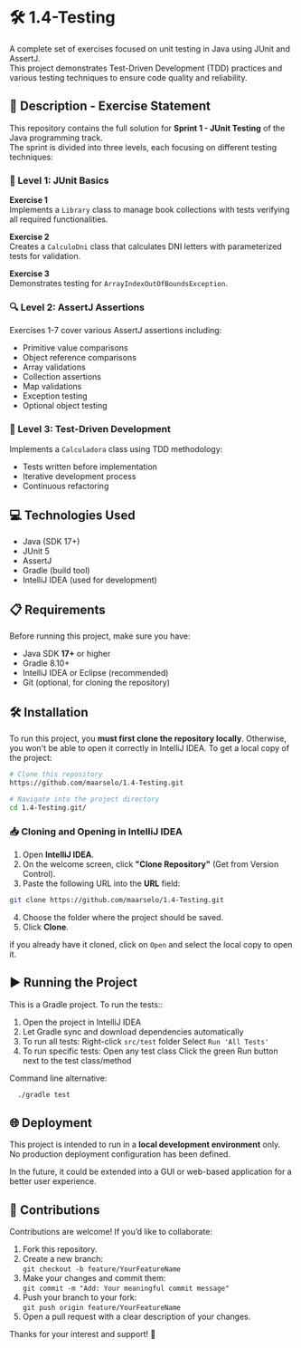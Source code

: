 # 🛠️ 1.4-Testing

A complete set of exercises focused on unit testing in Java using JUnit and AssertJ.  
This project demonstrates Test-Driven Development (TDD) practices and various testing techniques to ensure code quality and reliability.

## 📄 Description - Exercise Statement

This repository contains the full solution for **Sprint 1 - JUnit Testing** of the Java programming track.  
The sprint is divided into three levels, each focusing on different testing techniques:

### 🧪 Level 1: JUnit Basics

**Exercise 1**  
Implements a `Library` class to manage book collections with tests verifying all required functionalities.

**Exercise 2**  
Creates a `CalculoDni` class that calculates DNI letters with parameterized tests for validation.

**Exercise 3**  
Demonstrates testing for `ArrayIndexOutOfBoundsException`.

### 🔍 Level 2: AssertJ Assertions

Exercises 1-7 cover various AssertJ assertions including:
- Primitive value comparisons
- Object reference comparisons
- Array validations
- Collection assertions
- Map validations
- Exception testing
- Optional object testing

### 🚀 Level 3: Test-Driven Development

Implements a `Calculadora` class using TDD methodology:
- Tests written before implementation
- Iterative development process
- Continuous refactoring

## 💻 Technologies Used
- Java (SDK 17+)
- JUnit 5
- AssertJ
- Gradle (build tool)
- IntelliJ IDEA (used for development)

## 📋 Requirements
Before running this project, make sure you have:
- Java SDK **17+** or higher
- Gradle 8.10+
- IntelliJ IDEA or Eclipse (recommended)
- Git (optional, for cloning the repository)

## 🛠️ Installation

To run this project, you **must first clone the repository locally**. Otherwise, you won't be able to open it correctly in IntelliJ IDEA.
To get a local copy of the project:

```bash
# Clone this repository
https://github.com/maarselo/1.4-Testing.git

# Navigate into the project directory
cd 1.4-Testing.git/
```

### 📥 Cloning and Opening in IntelliJ IDEA

1. Open **IntelliJ IDEA**.
2. On the welcome screen, click **"Clone Repository"** (Get from Version Control).
3. Paste the following URL into the **URL** field:
```bash
git clone https://github.com/maarselo/1.4-Testing.git
```
4. Choose the folder where the project should be saved.
5. Click **Clone**.

 if you already have it cloned, click on `Open` and select the local copy to open it. 

 ## ▶️ Running the Project

This is a Gradle project. To run the tests::

1. Open the project in IntelliJ IDEA
2. Let Gradle sync and download dependencies automatically
3. To run all tests:
    Right-click `src/test` folder
    Select `Run 'All Tests'`
4. To run specific tests:
   Open any test class
   Click the green Run button next to the test class/method

Command line alternative:
```bash
  ./gradle test
```

## 🌐 Deployment

This project is intended to run in a **local development environment** only.  
No production deployment configuration has been defined.

In the future, it could be extended into a GUI or web-based application for a better user experience.

## 🤝 Contributions

Contributions are welcome! If you’d like to collaborate:

1. Fork this repository.
2. Create a new branch:  
 `git checkout -b feature/YourFeatureName`
3. Make your changes and commit them:  
 `git commit -m "Add: Your meaningful commit message"`
4. Push your branch to your fork:  
 `git push origin feature/YourFeatureName`
5. Open a pull request with a clear description of your changes.

Thanks for your interest and support! 🚀
